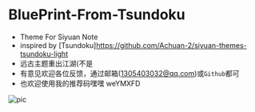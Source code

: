 # BluePrint-From-Tsundoku

- Theme For Siyuan Note
- inspired by [Tsundoku]https://github.com/Achuan-2/siyuan-themes-tsundoku-light
- 远古主题重出江湖(不是
- 有意见欢迎各位反馈，通过邮箱(1305403032@qq.com)或`Github`都可
- 也欢迎使用我的推荐码嘿嘿 weYMXFD




![pic](https://user-images.githubusercontent.com/48144208/158759795-012da9c4-9c54-4dab-bcbf-f3a26fff6e2f.png)

